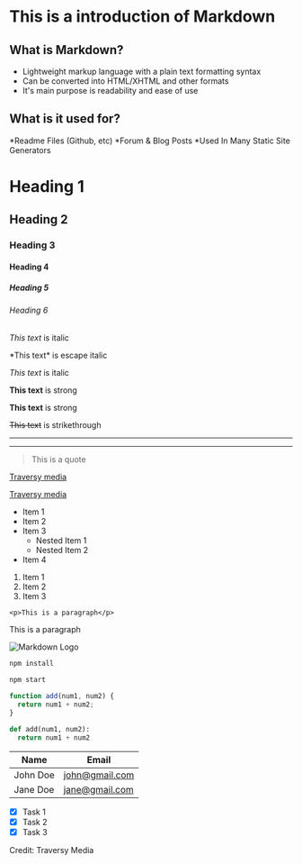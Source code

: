 <!-- Headings -->

# This is a introduction of Markdown

## What is Markdown?

- Lightweight markup language with a plain text formatting syntax
- Can be converted into HTML/XHTML and other formats
- It's main purpose is readability and ease of use

## What is it used for?

*Readme Files (Github, etc)
*Forum & Blog Posts
\*Used In Many Static Site Generators

# Heading 1

## Heading 2

### Heading 3

#### Heading 4

##### Heading 5

###### Heading 6

<!-- Italics -->

_This text_ is italic

\*This text\* is escape italic

_This text_ is italic

<!-- Strong -->

**This text** is strong

**This text** is strong

<!-- Strikethrough -->

~~This text~~ is strikethrough

<!-- Horizontal Rule -->

---

---

<!-- Blockquote -->

> This is a quote

<!-- Links -->

[Traversy media](http://www.traversymedia.com)

[Traversy media](http://www.traversymedia.com "Traversy Media Title")

<!-- Unordered List -->

- Item 1
- Item 2
- Item 3
  - Nested Item 1
  - Nested Item 2
- Item 4

<!-- Ordered List -->

1. Item 1
2. Item 2
3. Item 3

<!-- Inline Code Block -->

`<p>This is a paragraph</p>`

<p>This is a paragraph</p>

<!-- Image -->

![Markdown Logo](https://markdown-here.com/img/icon256.png)

<!-- Github Markdown -->

<!-- Code Blocks -->

```bash
npm install

npm start
```

```javascript
function add(num1, num2) {
  return num1 + num2;
}
```

```python
def add(num1, num2):
  return num1 + num2

```

<!-- Tables -->

| Name     | Email          |
| -------- | -------------- |
| John Doe | john@gmail.com |
| Jane Doe | jane@gmail.com |

<!-- Task Lists -->

- [x] Task 1
- [x] Task 2
- [x] Task 3

Credit: Traversy Media
